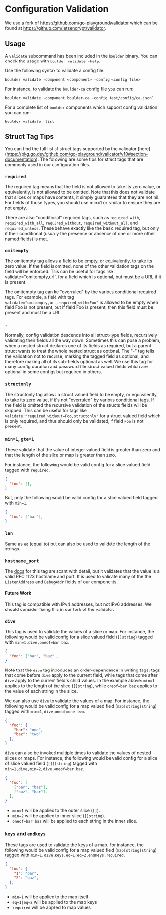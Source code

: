 # Configuration Validation

We use a fork of https://github.com/go-playground/validator which can be found
at https://github.com/letsencrypt/validator. 

## Usage

A `validate` subcommand has been included in the `boulder` binary. You can check
the usage with `boulder validate -help`.

Use the following syntax to validate a config file:
```shell
boulder validate -component <component> -config <config file>
```

For instance, to validate the `boulder-ca` config file you can run:

```shell
boulder validate -component boulder-ca -config test/config/ca.json`
```

For a complete list of `boulder` components which support config validation you
can run:
```shell
boulder validate -list`
```

## Struct Tag Tips

You can find the full list of struct tags supported by the validator [here]
(https://pkg.go.dev/github.com/go-playground/validator/v10#section-documentation).
The following are some tips for struct tags that are commonly used in our
configuration files.

### `required`

The required tag means that the field is not allowed to take its zero value, or
equivalently, is not allowed to be omitted. Note that this does not validate
that slices or maps have contents, it simply guarantees that they are not nil.
For fields of those types, you should use min=1 or similar to ensure they are
not empty.

There are also "conditional" required tags, such as `required_with`,
`required_with_all`, `required_without`, `required_without_all`, and
`required_unless`. These behave exactly like the basic required tag, but only if
their conditional (usually the presence or absence of one or more other named
fields) is met.

### `omitempty`

The omitempty tag allows a field to be empty, or equivalently, to take its zero
value. If the field is omitted, none of the other validation tags on the field
will be enforced. This can be useful for tags like validate="omitempty,url", for
a field which is optional, but must be a URL if it is present.

The omitempty tag can be "overruled" by the various conditional required tags.
For example, a field with tag `validate="omitempty,url,required_with=Foo"` is
allowed to be empty when field Foo is not present, but if field Foo is present,
then this field must be present and must be a URL.

### `-`
Normally, config validation descends into all struct-type fields, recursively
validating their fields all the way down. Sometimes this can pose a problem,
when a nested struct declares one of its fields as required, but a parent struct
wants to treat the whole nested struct as optional. The "-" tag tells the
validation not to recurse, marking the tagged field as optional, and therefore
making all of its sub-fields optional as well. We use this tag for many config
duration and password file struct valued fields which are optional in some
configs but required in others.

### `structonly`

The structonly tag allows a struct valued field to be empty, or equivalently, to
take its zero value, if it's not "overruled" by various conditional tags. If the
field is omitted the recursive validation of the structs fields will be skipped.
This can be useful for tags like `validate:"required_without=Foo,structonly"`
for a struct valued field which is only required, and thus should only be
validated, if field `Foo` is not present.

### `min=1`, `gte=1`

These validate that the value of integer valued field is greater than zero and
that the length of the slice or map is greater than zero.

For instance, the following would be valid config for a slice valued field
tagged with `required`.
```json
{
  "foo": [],
}
```

But, only the following would be valid config for a slice valued field tagged
with `min=1`.
```json
{
  "foo": ["bar"],
}
```

### `len`

Same as `eq` (equal to) but can also be used to validate the length of the
strings.

### `hostname_port`

The
[docs](https://pkg.go.dev/github.com/go-playground/validator/v10#hdr-HostPort)
for this tag are scant with detail, but it validates that the value is a valid
RFC 1123 hostname and port. It is used to validate many of the the
`ListenAddress` and `DebugAddr` fields of our components.

#### Future Work

This tag is compatible with IPv4 addresses, but not IPv6 addresses. We should
consider fixing this in our fork of the validator.

### `dive`
This tag is used to validate the values of a slice or map. For instance, the
following would be valid config for a slice valued field (`[]string`) tagged
with `min=1,dive,oneof=bar baz`.

```json
{
  "foo": ["bar", "baz"],
}
```

Note that the `dive` tag introduces an order-dependence in writing tags: tags
that come before `dive` apply to the current field, while tags that come after
`dive` apply to the current field's child values. In the example above: `min=1`
applies to the length of the slice (`[]string`), while `oneof=bar baz` applies
to the value of each string in the slice.

We can also use `dive` to validate the values of a map. For instance, the
following would be valid config for a map valued field (`map[string]string`)
tagged with `min=1,dive,oneof=one two`.

```json
{
  "foo": {
    "bar": "one",
    "baz": "two"
  },
}
```

`dive` can also be invoked multiple times to validate the values of nested
slices or maps. For instance, the following would be valid config for a slice of
slice valued field (`[][]string`) tagged with `min=1,dive,min=2,dive,oneof=bar
baz`.

```json
{
  "foo": [
    ["bar", "baz"],
    ["baz", "bar"],
  ],
}
```

- `min=1` will be applied to the outer slice (`[]`).
- `min=2` will be applied to inner slice (`[]string`).
- `oneof=bar baz` will be applied to each string in the inner slice.

### `keys` and `endkeys`
These tags are used to validate the keys of a map. For instance, the following
would be valid config for a map valued field (`map[string]string`) tagged with
`min=1,dive,keys,eq=1|eq=2,endkeys,required`.

```json
{
  "foo": {
    "1": "bar",
    "2": "baz",
  },
}
```

- `min=1` will be applied to the map itself
- `eq=1|eq=2` will be applied to the map keys
- `required` will be applied to map values
